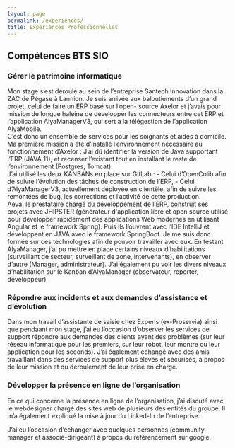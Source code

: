 ```yaml
---
layout: page
permalink: /experiences/
title: Expériences Professionnelles
---
```


<h2>Compétences BTS SIO</h2>

<h3>Gérer le patrimoine informatique</h3>

<div>Mon stage s’est déroulé au sein de l’entreprise Santech Innovation dans la ZAC de Pégase à Lannion.
Je suis arrivée aux balbutiements d’un grand projet, celui de faire un ERP basé sur l’open-
source Axelor et j’avais pour mission de longue haleine de développer les connecteurs entre cet ERP
et l’application AlyaManagerV3, qui sert à la télégestion de l’application AlyaMobile.</div>
<div>C’est donc un ensemble de services pour les soignants et aides à domicile.</div>
<div>Ma première mission a été d’installé l’environnement nécessaire au fonctionnement d’Axelor :
J’ai dû identifier la version de Java supportant l’ERP (JAVA 11), et recenser l’existant tout en
installant le reste de l’environnement (Postgres, Tomcat).</div>
<div>J’ai utilisé les deux KANBANs en place sur GitLab :
- Celui d’OpenColib afin de suivre l’évolution des tâches de construction de l’ERP,
- Celui d’AlyaManagerV3, actuellement déployée en clientèle, afin de suivre les remontées de
bug, les corrections et l’activité de cette production.</div>
<div>Aeva, le prestataire chargé du développement de l’ERP, construit ses projets avec JHIPSTER
(générateur d'application libre et open source utilisé pour développer rapidement des applications
Web modernes en utilisant Angular et le framework Spring). Puis ils l’ouvrent avec l’IDE IntelliJ et
développent en JAVA avec le framework SpringBoot.
Je me suis donc formée sur ces technologies afin de pouvoir travailler avec eux.
En testant AlyaManager, j’ai pu mettre en place certains niveaux d’habilitations (surveillant de
secteur, surveillant de zone, intervenants), en observer d’autre (Manager, administrateur). J’ai
également pu voir les divers niveaux d’habilitation sur le Kanban d’AlyaManager (observateur,
reporter, développeur)</div>

<h3>Répondre aux incidents et aux demandes d’assistance et d’évolution</h3>
<div>Dans mon travail d’assistante de saisie chez Experis (ex-Proservia) ainsi que pendaant mon stage, j’ai
eu l’occasion d’observer les services de support répondre aux demandes des clients ayant des
problèmes (sur leur réseau informatique pour les premiers, sur leur robot, leur montre ou leur
application pour les seconds).
J’ai également échangé avec des amis travaillant dans des services de support plus élevés et
sécurisés, à propos de leur mission et du déroulement de leur prise en charge.</div>

<h3>Développer la présence en ligne de l’organisation</h3>
<div>En ce qui concerne la présence en ligne de l’organisation, j’ai discuté avec le webdesigner chargé des
sites web de plusieurs des entités du groupe. Il m’a également expliqué la mise à jour du Linked-In de
l’entreprise.</div>

J’ai eu l’occasion d’échanger avec quelques personnes (community-manager et associé-dirigeant) à
propos du référencement sur google.</div>